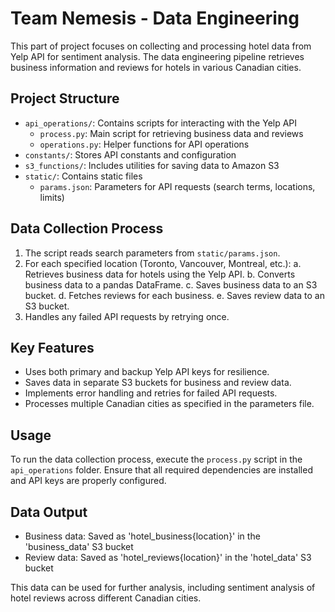 # Team Nemesis - Data Engineering

This part of project focuses on collecting and processing hotel data from Yelp API for sentiment analysis. The data engineering pipeline retrieves business information and reviews for hotels in various Canadian cities.

## Project Structure

- `api_operations/`: Contains scripts for interacting with the Yelp API
  - `process.py`: Main script for retrieving business data and reviews
  - `operations.py`: Helper functions for API operations
- `constants/`: Stores API constants and configuration
- `s3_functions/`: Includes utilities for saving data to Amazon S3
- `static/`: Contains static files
  - `params.json`: Parameters for API requests (search terms, locations, limits)

## Data Collection Process

1. The script reads search parameters from `static/params.json`.
2. For each specified location (Toronto, Vancouver, Montreal, etc.):
   a. Retrieves business data for hotels using the Yelp API.
   b. Converts business data to a pandas DataFrame.
   c. Saves business data to an S3 bucket.
   d. Fetches reviews for each business.
   e. Saves review data to an S3 bucket.
3. Handles any failed API requests by retrying once.

## Key Features

- Uses both primary and backup Yelp API keys for resilience.
- Saves data in separate S3 buckets for business and review data.
- Implements error handling and retries for failed API requests.
- Processes multiple Canadian cities as specified in the parameters file.

## Usage

To run the data collection process, execute the `process.py` script in the `api_operations` folder. Ensure that all required dependencies are installed and API keys are properly configured.

## Data Output

- Business data: Saved as 'hotel_business{location}' in the 'business_data' S3 bucket
- Review data: Saved as 'hotel_reviews{location}' in the 'hotel_data' S3 bucket

This data can be used for further analysis, including sentiment analysis of hotel reviews across different Canadian cities.
